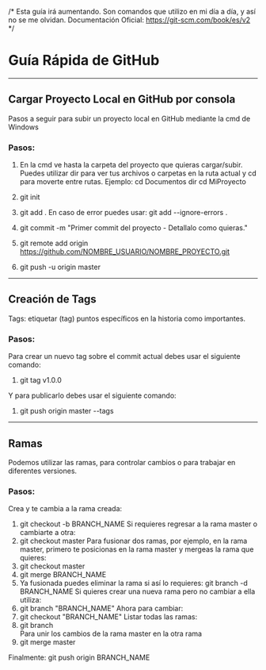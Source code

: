 /* Esta guía irá aumentando. 
   Son comandos que utilizo en mi día a día, y así no se me olvidan. 
   Documentación Oficial: https://git-scm.com/book/es/v2 */

# Guía Rápida de GitHub 
---------------------------------
## Cargar Proyecto Local en GitHub por consola
Pasos a seguir para subir un proyecto local en GitHub mediante la cmd de Windows

### Pasos: 
  1) En la cmd ve hasta la carpeta del proyecto que quieras cargar/subir. Puedes utilizar dir para ver tus archivos o carpetas en la ruta actual y cd para moverte entre rutas. Ejemplo: 
    cd Documentos 
    dir 
    cd MiProyecto
    
  2) git init
  
  3) git add .
     En caso de error puedes usar: 
     git add --ignore-errors .
     
  4) git commit -m "Primer commit del proyecto - Detallalo como quieras."

  5) git remote add origin https://github.com/NOMBRE_USUARIO/NOMBRE_PROYECTO.git

  6) git push -u origin master
  
---------------------------------
## Creación de Tags
Tags: etiquetar (tag) puntos específicos en la historia como importantes.

### Pasos: 
Para crear un nuevo tag sobre el commit actual debes usar el siguiente comando:
  1) git tag v1.0.0
  
Y para publicarlo debes usar el siguiente comando:
  1) git push origin master --tags
  
---------------------------------
## Ramas
Podemos utilizar las ramas, para controlar cambios o para trabajar en diferentes versiones.

### Pasos: 
Crea y te cambia a la rama creada:
  1) git checkout -b BRANCH_NAME
Si requieres regresar a la rama master o cambiarte a otra:
  1) git checkout master
Para fusionar dos ramas, por ejemplo, en la rama master, primero te posicionas en la rama master y mergeas la rama que quieres: 
  1) git checkout master
  2) git merge BRANCH_NAME
  3) Ya fusionada puedes eliminar la rama si así lo requieres:
      git branch -d BRANCH_NAME
Si quieres crear una nueva rama pero no cambiar a ella utiliza: 
  1) git branch "BRANCH_NAME"
Ahora para cambiar: 
  1) git checkout "BRANCH_NAME"
Listar todas las ramas: 
  1) git branch          
Para unir los cambios de la rama master en la otra rama 
  1) git merge master       

Finalmente: 
  git push origin BRANCH_NAME
